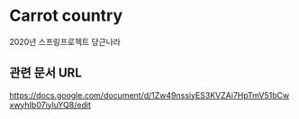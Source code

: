 # Carrot country
2020년 스프링프로젝트 당근나라

## 관련 문서 URL
https://docs.google.com/document/d/1Zw49nssiyES3KVZAi7HpTmV51bCwxwyhIb07iyluYQ8/edit

